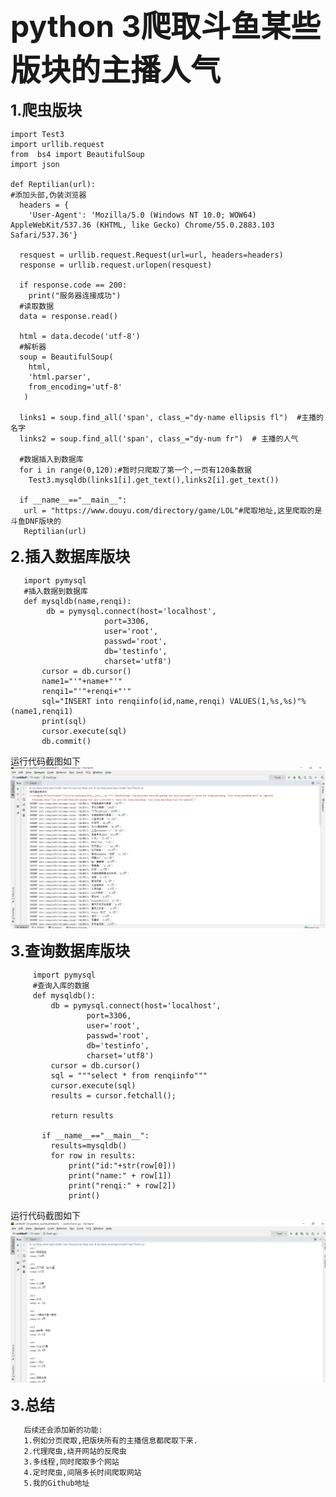 **<font size="32" >python 3爬取斗鱼某些版块的主播人气</font>**

**<font size="5" >1.爬虫版块</font>**

    import Test3
    import urllib.request
    from  bs4 import BeautifulSoup
    import json
    
    def Reptilian(url):
    #添加头部,伪装浏览器
      headers = {
        'User-Agent': 'Mozilla/5.0 (Windows NT 10.0; WOW64) AppleWebKit/537.36 (KHTML, like Gecko) Chrome/55.0.2883.103 Safari/537.36'}

      resquest = urllib.request.Request(url=url, headers=headers)
      response = urllib.request.urlopen(resquest)
 
      if response.code == 200:
        print("服务器连接成功")
      #读取数据
      data = response.read()

      html = data.decode('utf-8')
      #解析器
      soup = BeautifulSoup(
        html,
        'html.parser',
        from_encoding='utf-8'
       )

      links1 = soup.find_all('span', class_="dy-name ellipsis fl")  #主播的名字
      links2 = soup.find_all('span', class_="dy-num fr")  # 主播的人气

      #数据插入到数据库
      for i in range(0,120):#暂时只爬取了第一个,一页有120条数据
        Test3.mysqldb(links1[i].get_text(),links2[i].get_text())

      if __name__=="__main__":
       url = "https://www.douyu.com/directory/game/LOL"#爬取地址,这里爬取的是斗鱼DNF版块的
       Reptilian(url)

**<font size="5" >2.插入数据库版块</font>**

       import pymysql
       #插入数据到数据库
       def mysqldb(name,renqi):
            db = pymysql.connect(host='localhost',
                         port=3306,
                         user='root',
                         passwd='root',
                         db='testinfo',
                         charset='utf8')
           cursor = db.cursor()
           name1="'"+name+"'"
           renqi1="'"+renqi+"'"
           sql="INSERT into renqiinfo(id,name,renqi) VALUES(1,%s,%s)"%(name1,renqi1)
           print(sql)
           cursor.execute(sql)
           db.commit()
运行代码截图如下
<img src="/charu.png">

**<font size="5" >3.查询数据库版块</font>**

         import pymysql
         #查询入库的数据
         def mysqldb():
             db = pymysql.connect(host='localhost',
                     port=3306,
                     user='root',
                     passwd='root',
                     db='testinfo',
                     charset='utf8')
             cursor = db.cursor()
             sql = """select * from renqiinfo"""
             cursor.execute(sql)
             results = cursor.fetchall();

             return results

           if __name__=="__main__":
             results=mysqldb()
             for row in results:
                 print("id:"+str(row[0]))
                 print("name:" + row[1])
                 print("renqi:" + row[2])
                 print()
运行代码截图如下
<img src="/chaxun.png">


**<font size="5" >3.总结</font>**
       
       后续还会添加新的功能:
       1.例如分页爬取,把版块所有的主播信息都爬取下来.
       2.代理爬虫,绕开网站的反爬虫
	   3.多线程,同时爬取多个网站
       4.定时爬虫,间隔多长时间爬取网站
       5.我的Github地址	